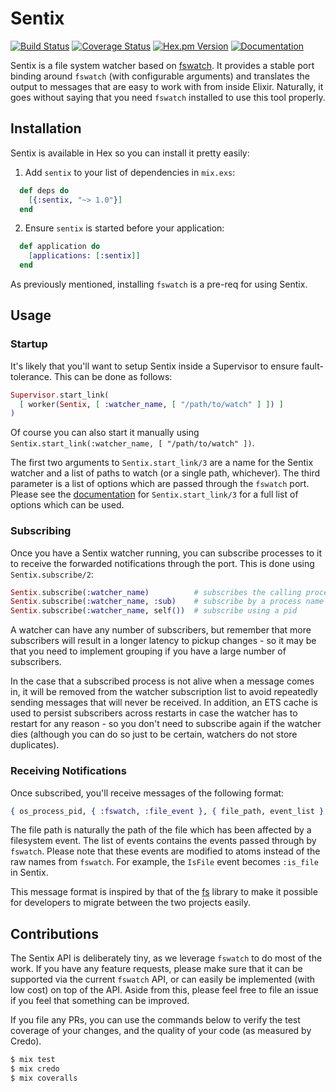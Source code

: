 # Sentix
[![Build Status](https://img.shields.io/travis/zackehh/sentix.svg)](https://travis-ci.org/zackehh/sentix) [![Coverage Status](https://img.shields.io/coveralls/zackehh/sentix.svg)](https://coveralls.io/github/zackehh/sentix) [![Hex.pm Version](https://img.shields.io/hexpm/v/sentix.svg)](https://hex.pm/packages/sentix) [![Documentation](https://img.shields.io/badge/docs-latest-yellowgreen.svg)](https://hexdocs.pm/sentix/)

Sentix is a file system watcher based on [fswatch](https://github.com/emcrisostomo/fswatch). It provides a stable port binding around `fswatch` (with configurable arguments) and translates the output to messages that are easy to work with from inside Elixir. Naturally, it goes without saying that you need `fswatch` installed to use this tool properly.

## Installation

Sentix is available in Hex so you can install it pretty easily:

  1. Add `sentix` to your list of dependencies in `mix.exs`:

```elixir
  def deps do
    [{:sentix, "~> 1.0"}]
  end
```

  2. Ensure `sentix` is started before your application:

```elixir
  def application do
    [applications: [:sentix]]
  end
```

As previously mentioned, installing `fswatch` is a pre-req for using Sentix.

## Usage

### Startup

It's likely that you'll want to setup Sentix inside a Supervisor to ensure fault-tolerance. This can be done as follows:

```elixir
Supervisor.start_link(
  [ worker(Sentix, [ :watcher_name, [ "/path/to/watch" ] ]) ]
)
```

Of course you can also start it manually using `Sentix.start_link(:watcher_name, [ "/path/to/watch" ])`.

The first two arguments to `Sentix.start_link/3` are a name for the Sentix watcher and a list of paths to watch (or a single path, whichever). The third parameter is a list of options which are passed through the `fswatch` port. Please see the [documentation](https://hexdocs.pm/sentix/Sentix.html#start_link/3) for `Sentix.start_link/3` for a full list of options which can be used.

### Subscribing

Once you have a Sentix watcher running, you can subscribe processes to it to receive the forwarded notifications through the port. This is done using `Sentix.subscribe/2`:

```elixir
Sentix.subscribe(:watcher_name)          # subscribes the calling process
Sentix.subscribe(:watcher_name, :sub)    # subscribe by a process name
Sentix.subscribe(:watcher_name, self())  # subscribe using a pid
```

A watcher can have any number of subscribers, but remember that more subscribers will result in a longer latency to pickup changes - so it may be that you need to implement grouping if you have a large number of subscribers.

In the case that a subscribed process is not alive when a message comes in, it will be removed from the watcher subscription list to avoid repeatedly sending messages that will never be received. In addition, an ETS cache is used to persist subscribers across restarts in case the watcher has to restart for any reason - so you don't need to subscribe again if the watcher dies (although you can do so just to be certain, watchers do not store duplicates).

### Receiving Notifications

Once subscribed, you'll receive messages of the following format:

```elixir
{ os_process_pid, { :fswatch, :file_event }, { file_path, event_list } }
```

The file path is naturally the path of the file which has been affected by a filesystem event. The list of events contains the events passed through by `fswatch`. Please note that these events are modified to atoms instead of the raw names from `fswatch`. For example, the `IsFile` event becomes `:is_file` in Sentix.

This message format is inspired by that of the [fs](https://github.com/synrc/fs) library to make it possible for developers to migrate between the two projects easily.

## Contributions

The Sentix API is deliberately tiny, as we leverage `fswatch` to do most of the work. If you have any feature requests, please make sure that it can be supported via the current `fswatch` API, or can easily be implemented (with low cost) on top of the API. Aside from this, please feel free to file an issue if you feel that something can be improved.

If you file any PRs, you can use the commands below to verify the test coverage of your changes, and the quality of your code (as measured by Credo).

```bash
$ mix test
$ mix credo
$ mix coveralls
```
